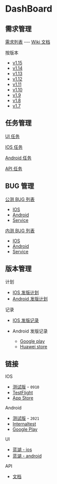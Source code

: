# DashBoard

## 需求管理

[需求列表](https://github.com/bookey-dev/bookey.prd/issues) --- [Wiki 文档](https://github.com/bookey-dev/bookey.prd/wiki)

按版本

- [v1.15](https://github.com/bookey-dev/bookey.prd/issues?q=is%3Aopen+is%3Aissue+label%3Av1.15)
- [v1.14](https://github.com/bookey-dev/bookey.prd/issues?q=is%3Aopen+is%3Aissue+label%3Av1.14)
- [v1.13](https://github.com/bookey-dev/bookey.prd/issues?q=is%3Aopen+is%3Aissue+label%3Av1.13)
- [v1.12](https://github.com/bookey-dev/bookey.prd/projects/34)
- [v1.11](https://github.com/bookey-dev/bookey.prd/projects/33)
- [v1.10](https://github.com/bookey-dev/bookey.prd/projects/24)
- [v1.9](https://github.com/bookey-dev/bookey.prd/projects/20)
- [v1.8](https://github.com/bookey-dev/bookey.prd/projects/13)
- [v1.7](https://github.com/bookey-dev/bookey.prd/projects/12)

## 任务管理

[UI 任务](https://github.com/orgs/bookey-dev/projects/17)

[IOS 任务](https://github.com/orgs/bookey-dev/projects/15)

[Android 任务](https://github.com/orgs/bookey-dev/projects/14)

[API 任务](https://github.com/orgs/bookey-dev/projects/16)

## BUG 管理

[公测 BUG 列表](https://github.com/bookey-dev/bookey.bug/issues)

- [IOS](https://github.com/bookey-dev/bookey.bug/issues?q=is%3Aopen+is%3Aissue+label%3A%22platform%3A+ios%22)
- [Android](https://github.com/bookey-dev/bookey.bug/issues?q=is%3Aopen+is%3Aissue+label%3A%22platform%3A+android%22)
- [Service](https://github.com/bookey-dev/bookey.bug/issues?q=is%3Aopen+is%3Aissue+label%3A%22platform%3A+service%22)

[内测 BUG 列表](https://github.com/bookey-dev/bookey.prd/issues?q=is%3Aopen+is%3Aissue+label%3Abug)

- [IOS](https://github.com/bookey-dev/bookey.prd/issues?q=is%3Aopen+is%3Aissue+label%3Abug%2C%22task%3A+ios%22)
- [Android](https://github.com/bookey-dev/bookey.prd/issues?q=is%3Aopen+is%3Aissue+label%3Abug%2C%22task%3A+android%22)
- [Service](https://github.com/bookey-dev/bookey.prd/issues?q=is%3Aopen+is%3Aissue+label%3Abug%2C%22task%3A+service%22)

## 版本管理

计划

- [IOS 发版计划](https://github.com/bookey-dev/bookey.prd/projects/31)
- [Android 发版计划](https://github.com/bookey-dev/bookey.prd/projects/32)

记录

- [IOS 发版记录](https://github.com/bookey-dev/bookey.prd/issues?q=label%3A"releases%3A+ios"+)

- Android 发版记录
  - [Google play](https://github.com/bookey-dev/bookey.prd/issues?q=label%3A"releases%3A+google"+)
  - [Huawei store](https://github.com/bookey-dev/bookey.prd/issues?q=label%3A"releases%3A+huawei"+)

## 链接

IOS

- [测试版](https://www.pgyer.com/o9So) - `0910`
- [TestFlight](https://apps.apple.com/cn/app/testflight/id899247664)
- [App Store](https://apps.apple.com/cn/app/id1490069864)

Android

- [测试版](https://www.pgyer.com/C5re) - `2021`
- [Internaltest](https://play.google.com/apps/internaltest/4700196513230198982)
- [Google Play](https://play.google.com/store/apps/details?id=app.bookey)

UI

- [蓝湖 - ios](https://lanhuapp.com/web/#/item/project/stage?pid=462d690a-837c-414f-9495-282024ca3c01)
- [蓝湖 - android](https://lanhuapp.com/web/#/item/project/stage?pid=8ea76ba6-7dd7-4287-b686-bd9d13f444c4)

API

- [文档](https://dev.bookey.app:8080/doc.html)
